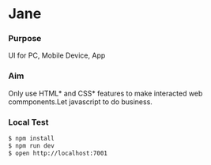 # Jane

### Purpose
UI for PC, Mobile Device, App

### Aim
Only use HTML* and CSS* features to make interacted web commponents.Let javascript to do business.

### Local Test

```bash
$ npm install
$ npm run dev
$ open http://localhost:7001
```
